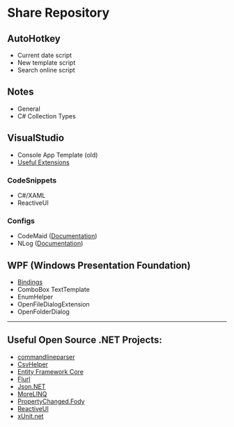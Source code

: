 # Share Repository 

## AutoHotkey
- Current date script
- New template script
- Search online script

## Notes
- General
- C# Collection Types

## VisualStudio
- Console App Template (old)
- [Useful Extensions][21]

### CodeSnippets
- C#/XAML
- ReactiveUI

### Configs
- CodeMaid ([Documentation][1])
- NLog ([Documentation][2])

## WPF (Windows Presentation Foundation)
- [Bindings][22]
- ComboBox TextTemplate
- EnumHelper
- OpenFileDialogExtension
- OpenFolderDialog

___
## Useful Open Source .NET Projects:
- [commandlineparser][13]  
- [CsvHelper][3]  
- [Entity Framework Core][4]  
- [Flurl][15]  
- [Json.NET][7]
- [MoreLINQ][9]  
- [PropertyChanged.Fody][16]  
- [ReactiveUI][10]  
- [xUnit.net][11]  


[1]: https://www.codemaid.net/documentation/ 
[2]: https://github.com/NLog/NLog/wiki/Configuration-file 
[3]: https://github.com/JoshClose/CsvHelper
[4]: https://github.com/dotnet/efcore
[7]: https://github.com/JamesNK/Newtonsoft.Json
[9]: https://github.com/morelinq/MoreLINQ
[10]: https://github.com/reactiveui/ReactiveUI
[11]: https://github.com/xunit/xunit
[13]: https://github.com/commandlineparser/commandline
[15]: https://github.com/tmenier/Flurl
[16]: https://github.com/Fody/PropertyChanged

[21]: https://github.com/Lixfeld/ShareRepo/blob/master/VisualStudio/Extensions.md#useful-visual-studio-extensions
[22]: https://github.com/Lixfeld/ShareRepo/blob/master/WPF/Bindings.md#bindings
